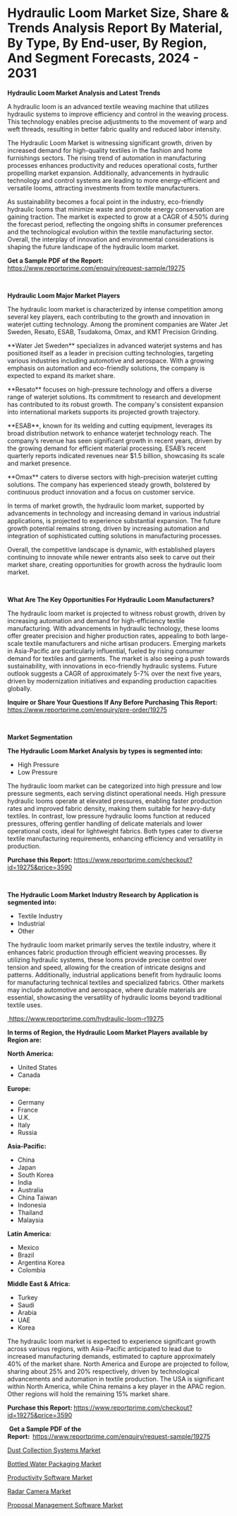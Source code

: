 <p><h1>Hydraulic Loom Market Size, Share & Trends Analysis Report By Material, By Type, By End-user, By Region, And Segment Forecasts, 2024 - 2031</h1></p><p><strong>Hydraulic Loom Market Analysis and Latest Trends</strong></p>
<p><p>A hydraulic loom is an advanced textile weaving machine that utilizes hydraulic systems to improve efficiency and control in the weaving process. This technology enables precise adjustments to the movement of warp and weft threads, resulting in better fabric quality and reduced labor intensity. </p><p>The Hydraulic Loom Market is witnessing significant growth, driven by increased demand for high-quality textiles in the fashion and home furnishings sectors. The rising trend of automation in manufacturing processes enhances productivity and reduces operational costs, further propelling market expansion. Additionally, advancements in hydraulic technology and control systems are leading to more energy-efficient and versatile looms, attracting investments from textile manufacturers.</p><p>As sustainability becomes a focal point in the industry, eco-friendly hydraulic looms that minimize waste and promote energy conservation are gaining traction. The market is expected to grow at a CAGR of 4.50% during the forecast period, reflecting the ongoing shifts in consumer preferences and the technological evolution within the textile manufacturing sector. Overall, the interplay of innovation and environmental considerations is shaping the future landscape of the hydraulic loom market.</p></p>
<p><strong>Get a Sample PDF of the Report:&nbsp;</strong> <a href="https://www.reportprime.com/enquiry/request-sample/19275?utm_campaign=84&utm_medium=2&utm_source=Github&utm_content=ia&utm_term=22112024&utm_id=hydraulic-loom">https://www.reportprime.com/enquiry/request-sample/19275</a></p>
<p>&nbsp;</p>
<p><strong>Hydraulic Loom Major Market Players</strong></p>
<p><p>The hydraulic loom market is characterized by intense competition among several key players, each contributing to the growth and innovation in waterjet cutting technology. Among the prominent companies are Water Jet Sweden, Resato, ESAB, Tsudakoma, Omax, and KMT Precision Grinding.</p><p>**Water Jet Sweden** specializes in advanced waterjet systems and has positioned itself as a leader in precision cutting technologies, targeting various industries including automotive and aerospace. With a growing emphasis on automation and eco-friendly solutions, the company is expected to expand its market share.</p><p>**Resato** focuses on high-pressure technology and offers a diverse range of waterjet solutions. Its commitment to research and development has contributed to its robust growth. The company's consistent expansion into international markets supports its projected growth trajectory.</p><p>**ESAB**, known for its welding and cutting equipment, leverages its broad distribution network to enhance waterjet technology reach. The company’s revenue has seen significant growth in recent years, driven by the growing demand for efficient material processing. ESAB’s recent quarterly reports indicated revenues near $1.5 billion, showcasing its scale and market presence.</p><p>**Omax** caters to diverse sectors with high-precision waterjet cutting solutions. The company has experienced steady growth, bolstered by continuous product innovation and a focus on customer service. </p><p>In terms of market growth, the hydraulic loom market, supported by advancements in technology and increasing demand in various industrial applications, is projected to experience substantial expansion. The future growth potential remains strong, driven by increasing automation and integration of sophisticated cutting solutions in manufacturing processes.</p><p>Overall, the competitive landscape is dynamic, with established players continuing to innovate while newer entrants also seek to carve out their market share, creating opportunities for growth across the hydraulic loom market.</p></p>
<p>&nbsp;</p>
<p><strong>What Are The Key Opportunities For Hydraulic Loom Manufacturers?</strong></p>
<p><p>The hydraulic loom market is projected to witness robust growth, driven by increasing automation and demand for high-efficiency textile manufacturing. With advancements in hydraulic technology, these looms offer greater precision and higher production rates, appealing to both large-scale textile manufacturers and niche artisan producers. Emerging markets in Asia-Pacific are particularly influential, fueled by rising consumer demand for textiles and garments. The market is also seeing a push towards sustainability, with innovations in eco-friendly hydraulic systems. Future outlook suggests a CAGR of approximately 5-7% over the next five years, driven by modernization initiatives and expanding production capacities globally.</p></p>
<p><strong>Inquire or Share Your Questions If Any Before Purchasing This Report:</strong> <a href="https://www.reportprime.com/enquiry/pre-order/19275?utm_campaign=84&utm_medium=2&utm_source=Github&utm_content=ia&utm_term=22112024&utm_id=hydraulic-loom">https://www.reportprime.com/enquiry/pre-order/19275</a></p>
<p>&nbsp;</p>
<p><strong>Market Segmentation</strong></p>
<p><strong>The Hydraulic Loom Market Analysis by types is segmented into:</strong></p>
<p><ul><li>High Pressure</li><li>Low Pressure</li></ul></p>
<p><p>The hydraulic loom market can be categorized into high pressure and low pressure segments, each serving distinct operational needs. High pressure hydraulic looms operate at elevated pressures, enabling faster production rates and improved fabric density, making them suitable for heavy-duty textiles. In contrast, low pressure hydraulic looms function at reduced pressures, offering gentler handling of delicate materials and lower operational costs, ideal for lightweight fabrics. Both types cater to diverse textile manufacturing requirements, enhancing efficiency and versatility in production.</p></p>
<p><strong>Purchase this Report:&nbsp;</strong><a href="https://www.reportprime.com/checkout?id=19275&price=3590&utm_campaign=84&utm_medium=2&utm_source=Github&utm_content=ia&utm_term=22112024&utm_id=hydraulic-loom">https://www.reportprime.com/checkout?id=19275&price=3590</a></p>
<p>&nbsp;</p>
<p><strong>The Hydraulic Loom Market Industry Research by Application is segmented into:</strong></p>
<p><ul><li>Textile Industry</li><li>Industrial</li><li>Other</li></ul></p>
<p><p>The hydraulic loom market primarily serves the textile industry, where it enhances fabric production through efficient weaving processes. By utilizing hydraulic systems, these looms provide precise control over tension and speed, allowing for the creation of intricate designs and patterns. Additionally, industrial applications benefit from hydraulic looms for manufacturing technical textiles and specialized fabrics. Other markets may include automotive and aerospace, where durable materials are essential, showcasing the versatility of hydraulic looms beyond traditional textile uses.</p></p>
<p><a href="https://www.reportprime.com/hydraulic-loom-r19275?utm_campaign=84&utm_medium=2&utm_source=Github&utm_content=ia&utm_term=22112024&utm_id=hydraulic-loom">&nbsp;https://www.reportprime.com/hydraulic-loom-r19275</a></p>
<p><strong>In terms of Region, the Hydraulic Loom Market Players available by Region are:</strong></p>
<p>
    <p> <strong> North America: </strong>
        <ul>
            <li>United States</li>
            <li>Canada</li>
        </ul>
        </p> 
    <p> <strong> Europe: </strong>
        <ul>
            <li>Germany</li>
            <li>France</li>
            <li>U.K.</li>
            <li>Italy</li>
            <li>Russia</li>
        </ul>
        </p> 
    <p> <strong> Asia-Pacific: </strong>
        <ul>
            <li>China</li>
            <li>Japan</li>
            <li>South Korea</li>
            <li>India</li>
            <li>Australia</li>
            <li>China Taiwan</li>
            <li>Indonesia</li>
            <li>Thailand</li>
            <li>Malaysia</li>
        </ul>
        </p> 
    <p> <strong> Latin America: </strong>
        <ul>
            <li>Mexico</li>
            <li>Brazil</li>
            <li>Argentina Korea</li>
            <li>Colombia</li>
        </ul>
        </p> 
    <p> <strong> Middle East & Africa: </strong>
        <ul>
            <li>Turkey</li>
            <li>Saudi</li>
            <li>Arabia</li>
            <li>UAE</li>
            <li>Korea</li>
        </ul>
    </p>
    </p>
<p><p>The hydraulic loom market is expected to experience significant growth across various regions, with Asia-Pacific anticipated to lead due to increased manufacturing demands, estimated to capture approximately 40% of the market share. North America and Europe are projected to follow, sharing about 25% and 20% respectively, driven by technological advancements and automation in textile production. The USA is significant within North America, while China remains a key player in the APAC region. Other regions will hold the remaining 15% market share.</p></p>
<p><strong>Purchase this Report: </strong><a href="https://www.reportprime.com/checkout?id=19275&price=3590&utm_campaign=84&utm_medium=2&utm_source=Github&utm_content=ia&utm_term=22112024&utm_id=hydraulic-loom">https://www.reportprime.com/checkout?id=19275&price=3590</a></p>
<p>&nbsp;<strong>Get a Sample PDF of the Report:&nbsp;&nbsp;</strong><a href="https://www.reportprime.com/enquiry/request-sample/19275?utm_campaign=84&utm_medium=2&utm_source=Github&utm_content=ia&utm_term=22112024&utm_id=hydraulic-loom">https://www.reportprime.com/enquiry/request-sample/19275</a></p>
<p><strong></strong></p>
<p><p><a href="https://github.com/jontyhinseyxe/Market-Research-Report-List-1/blob/main/dust-collection-systems-market.md?utm_campaign=84&utm_medium=2&utm_source=Github&utm_content=ia&utm_term=22112024&utm_id=hydraulic-loom">Dust Collection Systems Market</a></p><p><a href="https://www.linkedin.com/pulse/bottled-water-packaging-market-analysis-size-dynamics-expected-m56sf?utm_campaign=84&utm_medium=2&utm_source=Github&utm_content=ia&utm_term=22112024&utm_id=hydraulic-loom">Bottled Water Packaging Market</a></p><p><a href="https://issuu.com/reportprime-2/docs/productivity-software-market-size-2_f9223e86b1f552?utm_campaign=84&utm_medium=2&utm_source=Github&utm_content=ia&utm_term=22112024&utm_id=hydraulic-loom">Productivity Software Market</a></p><p><a href="https://github.com/AngelaWalsh696/Market-Research-Report-List-1/blob/main/radar-camera-market.md?utm_campaign=84&utm_medium=2&utm_source=Github&utm_content=ia&utm_term=22112024&utm_id=hydraulic-loom">Radar Camera Market</a></p><p><a href="https://issuu.com/reportprime-2/docs/proposal-management-software-market_08039705f5b3e9?utm_campaign=84&utm_medium=2&utm_source=Github&utm_content=ia&utm_term=22112024&utm_id=hydraulic-loom">Proposal Management Software Market</a></p></p>